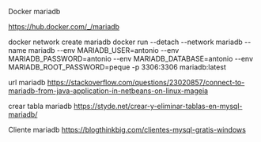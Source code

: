 Docker mariadb

https://hub.docker.com/_/mariadb

docker network create mariadb 
docker run --detach --network mariadb --name mariadb --env MARIADB_USER=antonio --env MARIADB_PASSWORD=antonio --env MARIADB_DATABASE=antonio --env MARIADB_ROOT_PASSWORD=peque -p 3306:3306 mariadb:latest

url mariadb
https://stackoverflow.com/questions/23020857/connect-to-mariadb-from-java-application-in-netbeans-on-linux-mageia


crear tabla mariadb
https://styde.net/crear-y-eliminar-tablas-en-mysql-mariadb/



Cliente mariadb
https://blogthinkbig.com/clientes-mysql-gratis-windows

